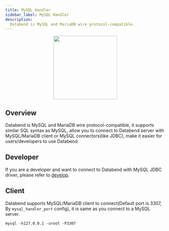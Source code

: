 ```yaml
---
title: MySQL Handler
sidebar_label: MySQL Handler
description:
  Databend is MySQL and MariaDB wire protocol-compatible.
---
```


<p align="center">
<img src="https://datafuse-1253727613.cos.ap-hongkong.myqcloud.com/api/api-handler-mysql.png" width="200"/>
</p>

## Overview

Databend is MySQL and MariaDB wire protocol-compatible, it supports similar SQL syntax as MySQL, allow you to connect to Databend server with MySQL/MariaDB client or MySQL connectors(like JDBC), make it easier for users/developers to use Databend.


## Developer

If you are a developer and want to connect to Databend with MySQL JDBC driver, please refer to [develop](/doc/develop/).

## Client

Databend supports MySQL/MariaDB client to connect(Default port is 3307, By `mysql_handler_port` config), it is same as you connect to a MySQL server.

```shell
mysql -h127.0.0.1 -uroot -P3307 
```
